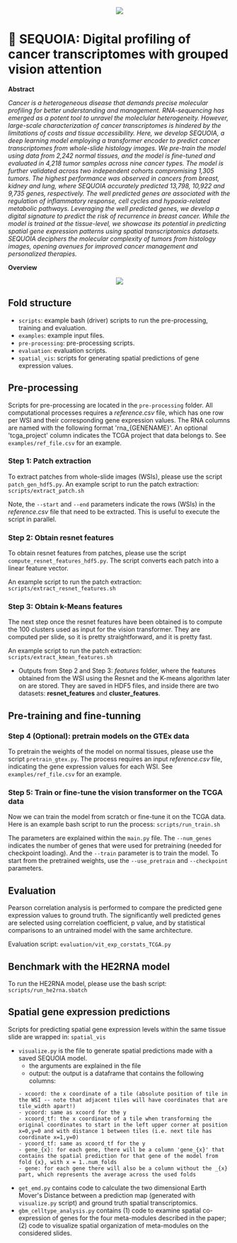 <p align="center">
  <img src="https://github.com/gevaertlab/sequoia-pub/blob/master/seq-logo.png"/>
</p>


# :evergreen_tree: SEQUOIA: Digital profiling of cancer transcriptomes with grouped vision attention

**Abstract**

_Cancer is a heterogeneous disease that demands precise molecular profiling for better understanding and management. RNA-sequencing has emerged as a potent tool to unravel the moleclular heterogeneity. However, large-scale characterization of cancer transcriptomes is hindered by the limitations of costs and tissue accessibility. Here, we develop SEQUOIA, a deep learning model employing a transformer encoder to predict cancer transcriptomes from whole-slide histology images. We pre-train the model using data from 2,242 normal tissues, and the model is fine-tuned and evaluated in 4,218 tumor samples across nine cancer types. The model is further validated across two independent cohorts compromising 1,305 tumors. The highest performance was observed in cancers from breast, kidney and lung, where  SEQUOIA accurately predicted 13,798, 10,922 and 9,735 genes, respectively. The well predicted genes are associated with the regulation of inflammatory response, cell cycles and hypoxia-related metabolic pathways. Leveraging the well predicted genes, we develop a digital signature to predict the risk of recurrence in breast cancer. While the model is trained at the tissue-level, we showcase its potential in predicting spatial gene expression patterns using spatial transcriptomics datasets. SEQUOIA deciphers the molecular complexity of tumors from histology images, opening avenues for improved cancer management and personalized therapies._

**Overview**
<p align="center">
  <img src="https://github.com/gevaertlab/sequoia-pub/blob/master/overview.png"/>
</p>

## Fold structure

- `scripts`: example bash (driver) scripts to run the pre-processing, training and evaluation.
- `examples`: example input files.
- `pre-processing`: pre-processing scripts.
- `evaluation`: evaluation scripts.
- `spatial_vis`: scripts for generating spatial predictions of gene expression values. 

## Pre-processing

Scripts for pre-processing are located in the `pre-processing` folder. All computational processes requires a *reference.csv* file, which has one row per WSI and their corresponding gene expression values. The RNA columns are named with the following format 'rna_{GENENAME}'. An optional 'tcga_project' column indicates the TCGA project that data belongs to. See `examples/ref_file.csv` for an example. 

### Step 1: Patch extraction

To extract patches from whole-slide images (WSIs), please use the script `patch_gen_hdf5.py`. 
An example script to run the patch extraction: `scripts/extract_patch.sh`

Note, the ```--start``` and ```--end``` parameters indicate the rows (WSIs) in the *reference.csv* file that need to be extracted. This is useful to execute the script in parallel.

### Step 2: Obtain resnet features

To obtain resnet features from patches, please use the script `compute_resnet_features_hdf5.py`. The script converts each patch into a linear feature vector. 

An example script to run the patch extraction: `scripts/extract_resnet_features.sh`

### Step 3: Obtain k-Means features

The next step once the resnet features have been obtained is to compute the 100 clusters used as input for the vision transformer. They are computed per slide, so it is pretty straightforward, and it is pretty fast. 

An example script to run the patch extraction: `scripts/extract_kmean_features.sh`

- Outputs from Step 2 and Step 3:
*features* folder, where the features obtained from the WSI using the Resnet and the K-means algorithm later on are stored. They are saved in HDF5 files, and inside there are two datasets: **resnet_features** and **cluster_features**.

## Pre-training and fine-tunning

### Step 4 (Optional): pretrain models on the GTEx data

To pretrain the weights of the model on normal tissues, please use the script `pretrain_gtex.py`. The process requires an input  *reference.csv* file, indicating the gene expression values for each WSI. See `examples/ref_file.csv` for an example. 

### Step 5: Train or fine-tune the vision transformer on the TCGA data

Now we can train the model from scratch or fine-tune it on the TCGA data. Here is an example bash script to run the process: `scripts/run_train.sh`

The parameters are explained within the `main.py` file. The ```--num_genes``` indicates the number of genes that were used for pretraining (needed for checkpoint loading). And the ```--train``` parameter is to train the model. To start from the pretrained weights, use the ```--use_pretrain``` and ```--checkpoint``` parameters. 

## Evaluation

Pearson correlation analysis is performed to compare the predicted gene expression values to ground truth. The significantly well predicted genes are selected using correlation coefficient, p value, and by statistical comparisons to an untrained model with the same architecture.

Evaluation script: `evaluation/vit_exp_corstats_TCGA.py`

## Benchmark with the HE2RNA model

To run the HE2RNA model, please use the bash script: `scripts/run_he2rna.sbatch`

## Spatial gene expression predictions

Scripts for predicting spatial gene expression levels within the same tissue slide are wrapped in: `spatial_vis`

- ```visualize.py``` is the file to generate spatial predictions made with a saved SEQUOIA model. 
  - the arguments are explained in the file
  - output: the output is a dataframe that contains the following columns:
  ```
  - xcoord: the x coordinate of a tile (absolute position of tile in the WSI -- note that adjacent tiles will have coordinates that are tile_width apart!)
  - ycoord: same as xcoord for the y
  - xcoord_tf: the x coordinate of a tile when transforming the original coordinates to start in the left upper corner at position x=0,y=0 and with distance 1 between tiles (i.e. next tile has coordinate x=1,y=0)
  - ycoord_tf: same as xcoord_tf for the y
  - gene_{x}: for each gene, there will be a column 'gene_{x}' that contains the spatial prediction for that gene of the model from fold {x}, with x = 1..num_folds
  - gene: for each gene there will also be a column without the _{x} part, which represents the average across the used folds
  ```
- ```get_emd.py``` contains code to calculate the two dimensional Earth Mover's Distance between a prediction map (generated with ```visualize.py``` script) and ground truth spatial transcriptomics.
- ```gbm_celltype_analysis.py``` contains (1) code to examine spatial co-expression of genes for the four meta-modules described in the paper; (2) code to visualize spatial organization of meta-modules on the considered slides.







